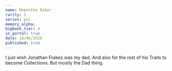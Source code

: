 ```yaml
---
name: Nepenthe Riker
rarity: 3
series: pic
memory_alpha:
bigbook_tier: 4
in_portal: true
date: 18/06/2020
published: true
---
```


I just wish Jonathan Frakes was my dad. And also for the rest of his Traits to become Collections. But mostly the Dad thing.
